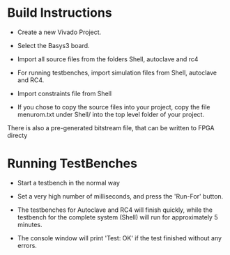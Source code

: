 # Build Instructions

* Create a new Vivado Project.

* Select the Basys3 board.

* Import all source files from the folders Shell, autoclave and rc4

* For running testbenches, import simulation files from Shell, autoclave and RC4.

* Import constraints file from Shell

* If you chose to copy the source files into your project, copy the file menurom.txt under Shell/ into the top level folder of your project.


There is also a pre-generated bitstream file, that can be written to FPGA directy


# Running TestBenches

* Start a testbench in the normal way

* Set a very high number of milliseconds, and press the 'Run-For' button. 

* The testbenches for Autoclave and RC4 will finish quickly, while the testbench for the complete system (Shell) will run for approximately 5 minutes.

* The console window will print 'Test: OK' if the test finished without any errors.

